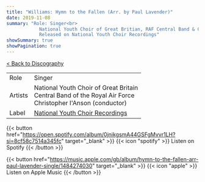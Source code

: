 ```yaml
---
title: "Williams: Hymn to the Fallen (Arr. by Paul Lavender)"
date: 2019-11-08
summary: "Role: Singer<br>
            National Youth Choir of Great Britian, RAF Central Band & Christopher I'Anson (Conductor)<br>
            Released on National Youth Choir Recordings"
showSummary: true
showPagination: true
---
```

[< Back to Discography](/discography)

| | |
|-|-|
|Role|Singer|
|Artists|National Youth Choir of Great Britain<br>Central Band of the Royal Air Force<br>Christopher I'Anson (conductor)|
|Label|[National Youth Choir Recordings](https://www.nationalyouthchoir.org.uk/recordings)

{{< button href="https://open.spotify.com/album/0jnikgsmA44GSFgMvvr1LH?si=8cf58c7514a345fc" target="_blank" >}}
{{< icon "spotify" >}} Listen on Spotify
{{< /button >}}

{{< button href="https://music.apple.com/gb/album/hymn-to-the-fallen-arr-paul-lavender-single/1484274030" target="_blank" >}}
{{< icon "apple" >}} Listen on Apple Music
{{< /button >}}
